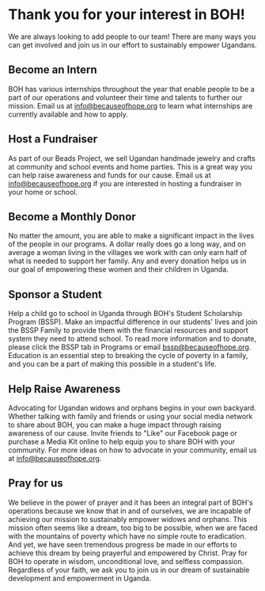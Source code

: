 # Thank you for your interest in BOH!

We are always looking to add people to our team!  There are many ways you can
get involved and join us in our effort to sustainably empower Ugandans.

## Become an Intern

BOH has various internships throughout the year that enable people to be a part
of our operations and volunteer their time and talents to further our mission.
Email us at <info@becauseofhope.org> to learn what internships are currently
available and how to apply.

## Host a Fundraiser

As part of our Beads Project, we sell Ugandan handmade jewelry and crafts at
community and school events and home parties.  This is a great way you can help
raise awareness and funds for our cause.  Email us at <info@becauseofhope.org>
if you are interested in hosting a fundraiser in your home or school.

## Become a Monthly Donor

No matter the amount, you are able to make a significant impact in the lives
of the people in our programs.  A dollar really does go a long way, and on
average a woman living in the villages we work with can only earn half of what
is needed to support her family.  Any and every donation helps us in our goal
of empowering these women and their children in Uganda.

## Sponsor a Student

Help a child go to school in Uganda through BOH's Student Scholarship Program
(BSSP). Make an impactful difference in our students' lives and join the BSSP
Family to provide them with the financial resources and support system they
need to attend school. To read more information and to donate, please click the
BSSP tab in Programs or email <bssp@becauseofhope.org>. Education is an essential
step to breaking the cycle of poverty in a family, and you can be a part of
making this possible in a student's life.

## Help Raise Awareness

Advocating for Ugandan widows and orphans begins in your own backyard.
Whether talking with family and friends or using your social media network to
share about BOH, you can make a huge impact through raising awareness of our
cause.  Invite friends to "Like" our Facebook page or purchase a Media Kit
online to help equip you to share BOH with your community.  For more ideas on
how to advocate in your community, email us at <info@becauseofhope.org>.

## Pray for us

We believe in the power of prayer and it has been an integral part of BOH's
operations because we know that in and of ourselves, we are incapable of
achieving our mission to sustainably empower widows and orphans. This mission
often seems like a dream, too big to be possible, when we are faced with the
mountains of poverty which have no simple route to eradication.  And yet, we
have seen tremendous progress be made in our efforts to achieve this dream by
being prayerful and empowered by Christ. Pray for BOH to operate in wisdom,
unconditional love, and selfless compassion.  Regardless of your faith, we ask
you to join us in our dream of sustainable development and empowerment in
Uganda.
